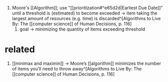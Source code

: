 1. Moore's [[Algorithm]]; use "[[prioritization#^e65d2d|Earliest Due Date]]" until a threshold is (estimated) to become exceeded → item taking the largest amount of resources (e.g. time) is discarded^[Algorithms to Live By: The [[computer science]] of Human Decisions, p. 116]
	1. goal → minimizing the quantity of items exceeding threshold

# related
1. [[minimax and maximin]] → Moore’s [[algorithm]] minimizes the number of items you’ll need to throw away^[Algorithms to Live By: The [[computer science]] of Human Decisions, p. 116]